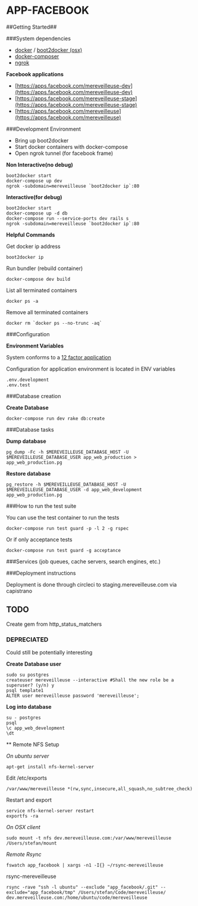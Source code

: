 APP-FACEBOOK
=======

##Getting Started##

###System dependencies

* [docker](https://www.docker.com) / [boot2docker (osx)](https://github.com/boot2docker/boot2docker)
* [docker-composer](https://github.com/docker/compose)
* [ngrok](https://ngrok.com/) 

**Facebook applications**

* [https://apps.facebook.com/mereveilleuse-dev](https://apps.facebook.com/mereveilleuse-dev)
* [https://apps.facebook.com/mereveilleuse-stage](https://apps.facebook.com/mereveilleuse-stage)
* [https://apps.facebook.com/mereveilleuse](https://apps.facebook.com/mereveilleuse)



###Development Environment

* Bring up boot2docker
* Start docker containers with docker-compose
* Open ngrok tunnel (for facebook frame)
  
**Non Interactive(no debug)**

    boot2docker start
    docker-compose up dev
    ngrok -subdomain=mereveilleuse `boot2docker ip`:80

**Interactive(for debug)**
    
    boot2docker start
    docker-compose up -d db
    docker-compose run --service-ports dev rails s
    ngrok -subdomain=mereveilleuse `boot2docker ip`:80





**Helpful Commands**

Get docker ip address

    boot2docker ip

Run bundler (rebuild container)
    
    docker-compose dev build

List all terminated containers

    docker ps -a

Remove all terminated containers

    docker rm `docker ps --no-trunc -aq`



###Configuration

**Environment Variables**

System conforms to a [12 factor application](http://12factor.net)

Configuration for application environment is located in ENV variables

    .env.development
    .env.test



###Database creation

**Create Database**

    docker-compose run dev rake db:create

###Database tasks

**Dump database**

    pg_dump -Fc -h $MEREVEILLEUSE_DATABASE_HOST -U $MEREVEILLEUSE_DATABASE_USER app_web_production > app_web_production.pg

**Restore database**
    
    pg_restore -h $MEREVEILLEUSE_DATABASE_HOST -U $MEREVEILLEUSE_DATABASE_USER -d app_web_development app_web_production.pg



###How to run the test suite

You can use the test container to run the tests

    docker-compose run test guard -p -l 2 -g rspec

Or if only acceptance tests

    docker-compose run test guard -g acceptance


###Services (job queues, cache servers, search engines, etc.)




###Deployment instructions

Deployment is done through circleci to staging.mereveilleuse.com via capistrano



## TODO ##

Create gem from http_status_matchers





### DEPRECIATED ###

Could still be potentially interesting

**Create Database user**

    sudo su postgres
    createuser mereveilleuse --interactive #Shall the new role be a superuser? (y/n) y
    psql template1
    ALTER user mereveilleuse password 'mereveilleuse';

**Log into database**

    su - postgres
    psql
    \c app_web_development
    \dt
    
** Remote NFS Setup

*On ubuntu server*

    apt-get install nfs-kernel-server

Edit /etc/exports

    /var/www/mereveilleuse *(rw,sync,insecure,all_squash,no_subtree_check)

Restart and export

    service nfs-kernel-server restart
    exportfs -ra



*On OSX client*

    sudo mount -t nfs dev.mereveilleuse.com:/var/www/mereveilleuse /Users/stefan/mount


*Remote Rsync*

    fswatch app_facebook | xargs -n1 -I{} ~/rsync-mereveilleuse

rsync-mereveilleuse

    rsync -rave "ssh -l ubuntu" --exclude "app_facebook/.git" --exclude="app_facebook/tmp" /Users/stefan/Code/mereveilleuse/ dev.mereveilleuse.com:/home/ubuntu/code/mereveilleuse
